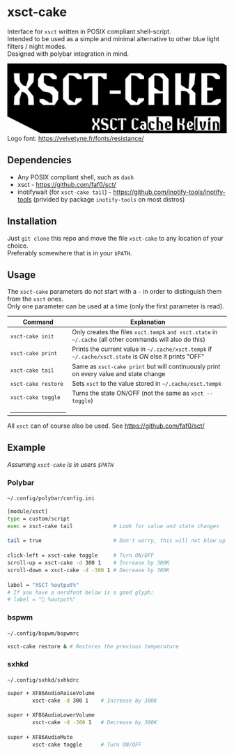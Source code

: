 # xsct-cake

Interface for `xsct` written in POSIX compliant shell-script. \
Intended to be used as a simple and minimal alternative to other blue light filters / night modes. \
Designed with polybar integration in mind.

![logo](xsct-cake.png)
Logo font: https://velvetyne.fr/fonts/resistance/

## Dependencies

- Any POSIX compliant shell, such as `dash` 
- xsct - https://github.com/faf0/sct/
- inotifywait (for `xsct-cake tail`) - https://github.com/inotify-tools/inotify-tools (privided by package `inotify-tools` on most distros)

## Installation

Just `git clone` this repo and move the file `xsct-cake` to any location of your choice. \
Preferably somewhere that is in your `$PATH`.

## Usage

The `xsct-cake` parameters do not start with a `-` in order to distinguish them from the `xsct` ones. \
Only one parameter can be used at a time (only the first parameter is read).

| Command                       | Explanation                                                                                               |
| ------------------------------|-----------------------------------------------------------------------------------------------------------|
| `xsct-cake init`              | Only creates the files `xsct.tempk` `and xsct.state` in `~/.cache` (all other commands will also do this) |
| `xsct-cake print`             | Prints the current value in `~/.cache/xsct.tempk` if `~/.cache/xsct.state` is *ON* else it prints "OFF"   |
| `xsct-cake tail`              | Same as `xsct-cake print` but will continuously print on every value and state change                     |
| `xsct-cake restore`           | Sets `xsct` to the value stored in `~/.cache/xsct.tempk`                                                  |
| `xsct-cake toggle`            | Turns the state ON/OFF (not the same as `xsct --toggle`)                                                  |
| ____________________          |                                                                                                           |

All `xsct` can of course also be used. See https://github.com/faf0/sct/

## Example
*Assuming `xsct-cake` is in users `$PATH`*

### Polybar
`~/.config/polybar/config.ini`
```sh
[module/xsct]
type = custom/script
exec = xsct-cake tail             # Look for value and state changes

tail = true                       # Don't worry, this will not blow up your CPU (hopefully)

click-left = xsct-cake toggle     # Turn ON/OFF
scroll-up = xsct-cake -d 300 1    # Increase by 300K
scroll-down = xsct-cake -d -300 1 # Decrease by 300K

label = "XSCT %output%"
# If you have a nerdfont below is a good glyph:
# label = "󰖔 %output%"

```

### bspwm
`~/.config/bspwm/bspwmrc`
```sh
xsct-cake restore & # Restores the previous temperature
```

### sxhkd
`~/.config/sxhkd/sxhkdrc`
```sh
super + XF86AudioRaiseVolume
        xsct-cake -d 300 1    # Increase by 300K

super + XF86AudioLowerVolume
        xsct-cake -d -300 1   # Decrease by 300K

super + XF86AudioMute
        xsct-cake toggle      # Turn ON/OFF
```
